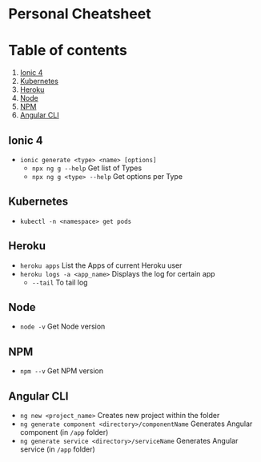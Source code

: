 # Personal Cheatsheet

# Table of contents
1. [Ionic 4](#ionic-4)
1. [Kubernetes](#kubernetes)
1. [Heroku](#heroku)
1. [Node](#node)
1. [NPM](#npm)
1. [Angular CLI](#angular-cli)

## Ionic 4
- `ionic generate <type> <name> [options]`
  - `npx ng g --help` Get list of Types
  - `npx ng g <type> --help` Get options per Type
  
## Kubernetes
- `kubectl -n <namespace> get pods`

## Heroku
- `heroku apps` List the Apps of current Heroku user
- `heroku logs -a <app_name>` Displays the log for certain app
  - `--tail` To tail log
  
## Node
- `node -v` Get Node version

## NPM
- `npm --v` Get NPM version

## Angular CLI
- `ng new <project_name>` Creates new project within the folder
- `ng generate component <directory>/componentName` Generates Angular component (in `/app` folder)
- `ng generate service <directory>/serviceName` Generates Angular service (in `/app` folder)
